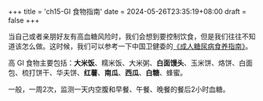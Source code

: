 +++
title = 'ch15-GI 食物指南'
date = 2024-05-26T23:35:19+08:00
draft = false
+++

当自己或者亲朋好友有高血糖风险时，我们会想到要控制饮食，但是我们往往不知道该怎么做。这时候，我们可以参考一下中国卫健委的[《成人糖尿病食养指南》][1]。

[1]: http://www.nhc.gov.cn/sps/s7887k/202301/0e55a01df50c47d9a4a43db026e3afc3/files/4fcbecd2c18e46baaf291bf46c2b79cd.pdf

高 GI 食物主要包括：**大米饭**、糯米饭、大米粥、**白面馒头**、玉米饼、烙饼、白面包、梳打饼干、华夫饼、**红薯**、**南瓜**、**西瓜**、**白糖**、蜂蜜。

一般，一周2次，监测一天内空腹和早餐、午餐、晚餐的餐后2小时血糖。
